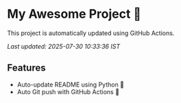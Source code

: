 # My Awesome Project 🚀

This project is automatically updated using GitHub Actions.

_Last updated: 2025-07-30 10:33:36 IST_

## Features
- Auto-update README using Python 🐍
- Auto Git push with GitHub Actions 🤖

